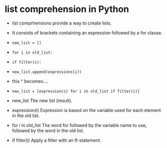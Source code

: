 # list comprehension in Python

- list comprhensions provide a way to create lists.

- It consists of brackets containing an expression followed by a for clause.

- `new_list = []`
- `for i in old_list:`
-    `if filter(i):`
-    `new_list.append(expressions(i))`

- this ^ becomes....

- `new_list = [expression(i) for i in old_list if filter(i)]`

- new_list
The new list (result).

- expression(i)
Expression is based on the variable used for each element in the old list.

- for i in old_list
The word for followed by the variable name to use, followed by the word in the
old list.

- if filter(i)
Apply a filter with an If-statement.